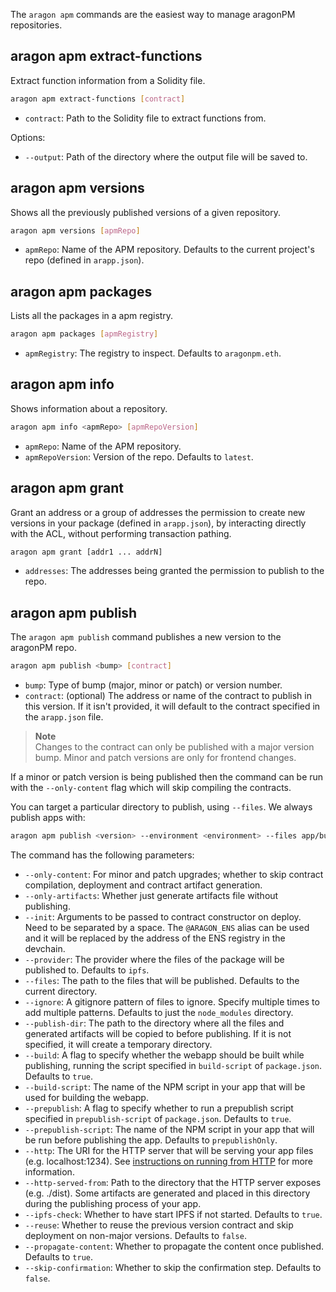 The `aragon apm` commands are the easiest way to manage aragonPM repositories.

## aragon apm extract-functions

Extract function information from a Solidity file.

```sh
aragon apm extract-functions [contract]
```

- `contract`: Path to the Solidity file to extract functions from.

Options:

- `--output`: Path of the directory where the output file will be saved to.

## aragon apm versions

Shows all the previously published versions of a given repository.

```sh
aragon apm versions [apmRepo]
```

- `apmRepo`: Name of the APM repository. Defaults to the current project's repo (defined in `arapp.json`).

## aragon apm packages

Lists all the packages in a apm registry.

```sh
aragon apm packages [apmRegistry]
```

- `apmRegistry`: The registry to inspect. Defaults to `aragonpm.eth`.

## aragon apm info

Shows information about a repository.

```sh
aragon apm info <apmRepo> [apmRepoVersion]
```

- `apmRepo`: Name of the APM repository.
- `apmRepoVersion`: Version of the repo. Defaults to `latest`.

## aragon apm grant

Grant an address or a group of addresses the permission to create new versions in your package (defined in `arapp.json`), by interacting directly with the ACL, without performing transaction pathing.

```sh
aragon apm grant [addr1 ... addrN]
```

- `addresses`: The addresses being granted the permission to publish to the repo.

## aragon apm publish

The `aragon apm publish` command publishes a new version to the aragonPM repo.

```sh
aragon apm publish <bump> [contract]
```

- `bump`: Type of bump (major, minor or patch) or version number.
- `contract`: (optional) The address or name of the contract to publish in this version. If it isn't provided, it will default to the contract specified in the `arapp.json` file.

> **Note**<br>
> Changes to the contract can only be published with a major version bump. Minor and patch versions are only for frontend changes.

If a minor or patch version is being published then the command can be run with the `--only-content` flag which will skip compiling the contracts.

You can target a particular directory to publish, using `--files`. We always publish apps with:

```sh
aragon apm publish <version> --environment <environment> --files app/build
```

The command has the following parameters:

- `--only-content`: For minor and patch upgrades; whether to skip contract compilation, deployment and contract artifact generation.
- `--only-artifacts`: Whether just generate artifacts file without publishing.
- `--init`: Arguments to be passed to contract constructor on deploy. Need to be separated by a space. The `@ARAGON_ENS` alias can be used and it will be replaced by the address of the ENS registry in the devchain.
- `--provider`: The provider where the files of the package will be published to. Defaults to `ipfs`.
- `--files`: The path to the files that will be published. Defaults to the current directory.
- `--ignore`: A gitignore pattern of files to ignore. Specify multiple times to add multiple patterns. Defaults to just the `node_modules` directory.
- `--publish-dir`: The path to the directory where all the files and generated artifacts will be copied to before publishing. If it is not specified, it will create a temporary directory.
- `--build`: A flag to specify whether the webapp should be built while publishing, running the script specified in `build-script` of `package.json`. Defaults to `true`.
- `--build-script`: The name of the NPM script in your app that will be used for building the webapp.
- `--prepublish`: A flag to specify whether to run a prepublish script specified in `prepublish-script` of `package.json`. Defaults to `true`.
- `--prepublish-script`: The name of the NPM script in your app that will be run before publishing the app. Defaults to `prepublishOnly`.
- `--http`: The URI for the HTTP server that will be serving your app files (e.g. localhost:1234). See [instructions on running from HTTP](#running-your-app-from-a-development-http-server) for more information.
- `--http-served-from`: Path to the directory that the HTTP server exposes (e.g. ./dist). Some artifacts are generated and placed in this directory during the publishing process of your app.
- `--ipfs-check`: Whether to have start IPFS if not started. Defaults to `true`.
- `--reuse`: Whether to reuse the previous version contract and skip deployment on non-major versions. Defaults to `false`.
- `--propagate-content`: Whether to propagate the content once published. Defaults to `true`.
- `--skip-confirmation`: Whether to skip the confirmation step. Defaults to `false`.
